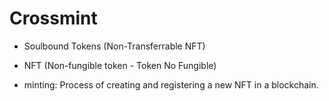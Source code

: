 # Crossmint

- Soulbound Tokens (Non-Transferrable NFT)
- NFT (Non-fungible token - Token No Fungible)


- minting: Process of creating and registering a new NFT in a blockchain.
